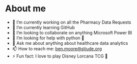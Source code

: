 # About me

- 🔭 I’m currently working on all the Pharmacy Data Requests
- 🌱 I’m currently learning GitHub
- 👯 I’m looking to collaborate on anything Microsoft Power BI
- 🤔 I’m looking for help with python 🐍
- 💬 Ask me about anything about healthcare data analytics
- 📫 How to reach me: ben.moore@stjude.org
- ⚡ Fun fact: I love to play Disney Lorcana TCG 🎴

